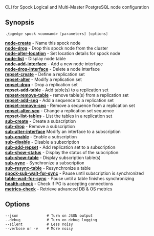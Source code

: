 CLI for Spock 
Logical and Multi-Master PostgreSQL node configuration

## Synopsis
    ./pgedge spock <command> [parameters] [options] 

[**node-create**](doc/spock-node-create.md)     - Name this spock node<br>
[**node-drop**](doc/spock-node-drop.md)         - Drop this spock node from the cluster<br>
[**node-alter-location**](doc/spock-node-alter-location.md)	    - Set location details for spock node<br>
[**node-list**](doc/spock-node-list.md)	- Display node table<br>
[**node-add-interface**](doc/spock-node-add-interface.md)     - Add a new node interface<br>
[**node-drop-interface**](doc/spock-node-drop-interface.md)     - Delete a node interface<br>
[**repset-create**](doc/spock-repset-create.md) - Define a replication set<br>
[**repset-alter**](doc/spock-repset-alter.md) - Modify a replication set<br>
[**repset-drop**](doc/spock-repset-drop.md) - Drop a replication set<br>
[**repset-add-table**](doc/spock-repset-add-table.md)  - Add table(s) to a replication set<br>
[**repset-remove-table**](doc/spock-repset-remove-table.md)  - remove table(s) from a replication set<br>
[**repset-add-seq**](doc/spock-repset-add-seq.md)     - Add a sequence to a replication set<br>
[**repset-remove-seq**](doc/spock-repset-remove-seq.md)     - Remove a sequence from a replication set<br>
[**repset-alter-seq**](doc/spock-repset-alter-seq.md)     - Change a replication set sequence<br>
[**repset-list-tables**](doc/spock-repset-list-tables.md)  - List the tables in a replication set<br>
[**sub-create**](doc/spock-sub-create.md)       - Create a subscription<br>
[**sub-drop**](doc/spock-sub-drop.md)       - Remove a subscription<br>
[**sub-alter-interface**](doc/spock-sub-alter-interface.md)	Modify an interface to a subscription<br>
[**sub-enable**](doc/spock-sub-enable.md)       - Enable a subscription<br>
[**sub-disable**](doc/spock-sub-disable.md)       - Disable a subscription<br>
[**sub-add-repset**](doc/spock-sub-add-repset.md)     - Add replication set to a subscription<br>
[**sub-show-status**](doc/spock-sub-show-status.md)        - Display the status of the subcription<br>
[**sub-show-table**](doc/spock-sub-show-table.md)      - Display subscription table(s)<br>
[**sub-sync**](doc/spock-sub-sync.md)     - Synchronize a subscription<br>
[**sub-resync-table**](doc/spock-sub-resync-table.md)     - Resynchronize a table<br>
[**spock-sub-wait-for-sync**](doc/spock-sub-wait-for-sync.md)  - Pause until subscription is synchronized<br>
[**table-wait-for-sync**](doc/spock-table-wait-for-sync.md)     - Pause until a table finishes synchronizing<br>
[**health-check**](doc/spock-health-check.md)          - Check if PG is accepting connections<br>
[**metrics-check**](doc/spock-metrics-check.md)        - Retrieve advanced DB & OS metrics<br>


## Options
    --json             # Turn on JSON output
    --debug            # Turn on debug logging
    --silent           # Less noisy
    --verbose or -v    # More noisy

